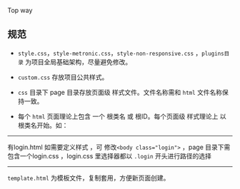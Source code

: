 Top way

## 规范
* ```style.css```，```style-metronic.css```，```style-non-responsive.css``` ，```plugins目录``` 为项目全局基础架构，尽量避免修改。

* ```custom.css``` 存放项目公共样式。

* ```css``` 目录下 page 目录存放页面级 样式文件。文件名称需和 ```html``` 文件名称保持一致。

* 每个 ```html``` 页面理论上包含 一个 根类名 或 根ID。每个页面级 样式理论上 以 根类名开始。如：

***

有login.html 如需要定义样式 ，可 修改``` <body class="login"> ``` ，page 目录下需包含一个login.css  ，login.css 里选择器都以 ``` .login ``` 开头进行路径的选择

***

```template.html``` 为模板文件，复制套用，方便新页面创建。